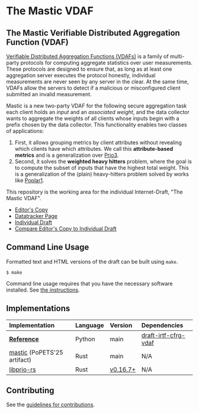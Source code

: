 # The Mastic VDAF
## The Mastic Verifiable Distributed Aggregation Function (VDAF)


[Verifiable Distributed Aggregation Functions (VDAFs)](https://github.com/cfrg/draft-irtf-cfrg-vdaf) is a family of multi-party protocols for computing aggregate statistics over user measurements.
These protocols are designed to ensure that, as long as at least one aggregation server executes the protocol honestly, individual measurements are never seen by any server in the clear.
At the same time, VDAFs allow the servers to detect if a malicious or misconfigured client submitted an invalid measurement.

Mastic is a new two-party VDAF for the following secure aggregation task each client holds an *input* and an *associated weight*, and the data collector wants to aggregate the weights of all clients whose inputs begin with a prefix chosen by the data collector.
This functionality enables two classes of applications:
1. First, it allows grouping metrics by client attributes without revealing
   which clients have which attributes. We call this **attribute-based
   metrics** and is a generalization over [Prio3](https://cfrg.github.io/draft-irtf-cfrg-vdaf/draft-irtf-cfrg-vdaf.html#name-prio3).
2. Second, it solves the **weighted heavy hitters** problem, where the goal is
   to compute the subset of inputs that have the highest total weight. This is a
   generalization of the (plain) heavy-hitters problem solved by works like
   [Poplar1](https://cfrg.github.io/draft-irtf-cfrg-vdaf/draft-irtf-cfrg-vdaf.html#name-poplar1).

This repository is the working area for the individual Internet-Draft, "The Mastic VDAF".

* [Editor's Copy](https://jimouris.github.io/draft-mouris-cfrg-mastic/#go.draft-mouris-cfrg-mastic.html)
* [Datatracker Page](https://datatracker.ietf.org/doc/draft-mouris-cfrg-mastic)
* [Individual Draft](https://datatracker.ietf.org/doc/html/draft-mouris-cfrg-mastic)
* [Compare Editor's Copy to Individual Draft](https://jimouris.github.io/draft-mouris-cfrg-mastic/#go.draft-mouris-cfrg-mastic.diff)


## Command Line Usage

Formatted text and HTML versions of the draft can be built using `make`.

```shell
$ make
```

Command line usage requires that you have the necessary software installed.  See
[the instructions](https://github.com/martinthomson/i-d-template/blob/main/doc/SETUP.md).

## Implementations

| Implementation                                                                      | Language | Version | Dependencies |
|:------------------------------------------------------------------------------------|:---------|:--------|:-------------|
| [**Reference**](https://github.com/jimouris/draft-mouris-cfrg-mastic/tree/main/poc) | Python   | main    | [draft-irtf-cfrg-vdaf](https://github.com/cfrg/draft-irtf-cfrg-vdaf)         |
| [mastic](https://github.com/TrustworthyComputing/mastic) (PoPETS'25 artifact)                           | Rust     | main    | N/A          |
| [libprio-rs](https://github.com/divviup/libprio-rs)                                 | Rust     | [v0.16.7+](https://docs.rs/prio/0.16.7/prio/vdaf/mastic/index.html)    | N/A          |

## Contributing

See the
[guidelines for contributions](https://github.com/jimouris/draft-mouris-cfrg-mastic/blob/main/CONTRIBUTING.md).
